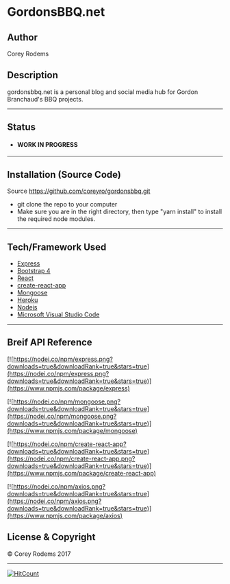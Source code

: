 # GordonsBBQ.net

## Author
Corey Rodems

## Description
gordonsbbq.net is a personal blog and social media hub for Gordon Branchaud's BBQ projects.


---
## Status
- #### WORK IN PROGRESS

---
## Installation (Source Code)
Source https://github.com/coreyro/gordonsbbq.git
- git clone the repo to your computer
- Make sure you are in the right directory, then type "yarn install" to install the required node modules. 

---
## Tech/Framework Used

- [Express](https://expressjs.com/ "express")
- [Bootstrap 4](http://getbootstrap.com/ "bootstrap")
- [React](https://reactjs.org/ "react")
- [create-react-app](https://github.com/facebookincubator/create-react-app "create-react-app")
- [Mongoose](http://mongoosejs.com/ "mongoose")
- [Heroku](https://heroku.com "heroku")
- [Nodejs](https://nodejs.org/en/ "Nodejs")
- [Microsoft Visual Studio Code](https://code.visualstudio.com/ "Visual Studio Code")


---
## Breif API Reference
[![https://nodei.co/npm/express.png?downloads=true&downloadRank=true&stars=true](https://nodei.co/npm/express.png?downloads=true&downloadRank=true&stars=true)](https://www.npmjs.com/package/express)

[![https://nodei.co/npm/mongoose.png?downloads=true&downloadRank=true&stars=true](https://nodei.co/npm/mongoose.png?downloads=true&downloadRank=true&stars=true)](https://www.npmjs.com/package/mongoose)

[![https://nodei.co/npm/create-react-app?downloads=true&downloadRank=true&stars=true](https://nodei.co/npm/create-react-app.png?downloads=true&downloadRank=true&stars=true)](https://www.npmjs.com/package/create-react-app)

[![https://nodei.co/npm/axios.png?downloads=true&downloadRank=true&stars=true](https://nodei.co/npm/axios.png?downloads=true&downloadRank=true&stars=true)](https://www.npmjs.com/package/axios)



## License & Copyright
© Corey Rodems 2017


---

[![HitCount](http://hits.dwyl.io/coreyro/gordonsbbq.svg)](http://hits.dwyl.io/coreyro/gordonsbbq)
